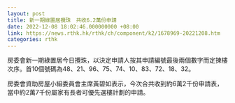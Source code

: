 ```yaml
---
layout: post
title: 新一期綠置居攪珠　共收6.2萬份申請
date: 2022-12-08 18:02:46.000000000 +08:00
link: https://news.rthk.hk/rthk/ch/component/k2/1678969-20221208.htm
categories: rthk
---
```


房委會新一期綠置居今日攪珠，以決定申請人按其申請編號最後兩個數字而定揀樓次序。首10個號碼為48、21、96、75、74、10、83、72、18、32。

房委會資助房屋小組委員會主席黃碧如表示，今次合共收到約6萬2千份申請表，當中約2萬7千份屬家有長者可優先選樓計劃的申請。
